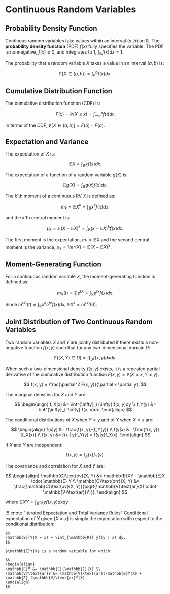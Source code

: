 # Continuous Random Variables

## Probability Density Function

Continous random variables take values within an interval $(a, b)$ on $\mathbb{R}$. The **probability density function** (PDF) $f(x)$ fully specifies the variable. The PDF is nonnegative, $f(x) \geq 0$, and integrates to 1, $\int_{\mathbb{R}} f(x) dx = 1$. 

The probability that a random variable $X$ takes a value in an interval $(a, b)$ is:

$$
\mathbb{P}\left[X \in (a, b) \right] = \int^b_a f(x) dx.
$$

## Cumulative Distribution Function

The cumulative distribution function (CDF) is:

$$
F(x) = \mathbb{P}(X \leq x) = \int^x_{-\infty} f(t) dt.
$$

In terms of the CDF, $\mathbb{P}\left[X \in (a, b) \right] = F(b) - F(a)$.

## Expectation and Variance

The expectation of $X$ is:

$$
\mathbb{E} X = \int_{\mathbb{R}} xf(x)dx.
$$

The expectation of a function of a random variable $g(X)$ is:

$$
\mathbb{E}g(X) = \int_{\mathbb{R}} g(x) f(x) dx.
$$

The $k$'th moment of a continuous RV $X$ is defined as:

$$
m_k = \mathbb{E} X^k = \int_{\mathbb{R}} x^k f(x) dx,
$$

and the $k$'th central moment is:

$$
\mu_k = \mathbb{E}(X - \mathbb{E}X)^k = \int_{\mathbb{R}} (x - \mathbb{E} X)^k f(x) dx.
$$

The first moment is the expectation, $m_1 = \mathbb{E}X$ and the second central moment is the variance, $\mu_2 = \mathbb{V}\text{ar}(X) = \mathbb{E}(X - \mathbb{E}X)^2$.

## Moment-Generating Function

For a continuous random variable $X$, the moment-generating function is defined as:

$$
m_X(t) = \mathbb{E}e^{tX} = \int_{\mathbb{R}} e^{tx} f(x) dx.
$$

Since $m^{(k)}(t) = \int_{\mathbb{R}} x^k e^{tx} f(x) dx$, $\mathbb{E}X^k = m^{(k)}(0)$.

## Joint Distribution of Two Continuous Random Variables

Two random variables $X$ and $Y$ are jointly distributed if there exists a non-negative function $f(x, y)$ such that for any two-dimensional domain $D$:

$$
\mathbb{P}((X, Y) \in D) = \int \int_{D} f(x, y) dxdy.
$$

When such a two-dimensional density $f(x, y)$ exists, it is a repeated partial derivative of the cumulative distribution function $F(x, y) = \mathbb{P}(X \leq x, Y \leq y)$:

$$
f(x, y) = \frac{\partial^2 F(x, y)}{\partial x \partial y}.
$$

The marginal densities for $X$ and $Y$ are:

$$
\begin{align}
f_X(x) &= \int^{\infty}_{-\infty} f(x, y)dy \\
f_Y(y) &= \int^{\infty}_{-\infty} f(x, y)dx.
\end{align}
$$

The conditional distributions of $X$ when $Y = y$ and of $Y$ when $X = x$ are:

$$
\begin{align}
f(x|y) &= \frac{f(x, y)}{f_Y(y)} \\
f(y|x) &= \frac{f(x, y)}{f_X(x)} \\
f(x, y) &= f(x | y)f_Y(y) = f(y|x)f_X(x).
\end{align}
$$

If $X$ and $Y$ are independent:

$$
f(x, y) = f_X(x) f_Y(y).
$$

The covariance and correlation for $X$ and $Y$ are:

$$
\begin{align}
\mathbb{C}\text{ov}(X, Y) &=
\mathbb{E}XY - \mathbb{E}X \cdot \mathbb{E} Y \\
\mathbb{C}\text{orr}(X, Y) &= 
\frac{\mathbb{C}\text{ov}(X, Y)}{\sqrt{\mathbb{V}\text{ar}(X) \cdot \mathbb{V}\text{ar}(Y)}},
\end{align}
$$

where $\mathbb{E}XY = \int_{\mathbb{R}^2} x y f(x, y) dx dy$.

!!! cnote "Iterated Expectation and Total Variance Rules"
    Conditional expectation of $Y$ given $\left\{ X = x \right\}$ is simply the expectation with respect to the conditional distribution:

    $$
    \mathbb{E}(Y|X = x) = \int_{\mathbb{R}} yf(y | x) dy.
    $$

    $\mathbb{E}Y|X$ is a random variable for which:

    $$
    \begin{align}
    \mathbb{E}Y &= \mathbb{E}(\mathbb{E}|X) \\
    \mathbb{V}\text{ar}Y &= \mathbb{V}\text{ar}(\mathbb{E}Y|X) + \mathbb{E} (\mathbb{V}\text{ar}Y|X).
    \end{align}
    $$
